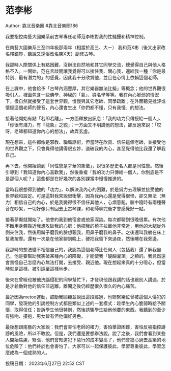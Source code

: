 # 范李彬
Author: 靠北音樂圈
#靠北音樂圈186

我要指控南藝大國樂系前古琴專任老師范李彬對我的性騷擾和精神控制。

在南藝大國樂系三至四年級那兩年（相當於高三、大ㄧ）
我和范X彬（後又出家改名釋鏡界，聽說又還俗改名陳X天）副修古琴。

我那時人際關係上有點困難，沒辦法自然地和其它同學交流，總覺得自己與他人格格不入。一開始，范在言談間讓我覺得可以接住我、關心我，還給我一種「你是最特別、最有潛力的」的感覺，因此我十分欣賞他，並且在心情上依賴這個老師。

在上課中，他會給予「古琴內涵豐厚，其它樂器無法比擬」等概念；他的世界觀很吸引人，裡面包含一些佛學、神秘的「氣」、姓名學等等。我在內心脆弱的情況下，很自然就接受了這套世界觀，慢慢與其它老師、同學疏離；在外面聽見批評或懷疑這個老師的聲音，內心還會生出「你們都不懂，只有我懂」的想法。

接著他開始有點「若即若離」，一方面釋放出訊息：「我的功力只傳授給一個人」、「你很有潛力，有『龍象』之貌」；一方面又不明講他的想法，卻反過來說：「哎呀，老師都知道你內心的想法」，故弄玄虛。

現在想來，這些都像是邪教、騙局話術，但當時在欣賞、信任這個老師，並接受他的世界觀之下，只會覺得他講得很玄妙，道破我的內心，甚至覺得他比我還了解我自己。

再下去，他開始談到「同性戀是才華的象徵」，說很多歷史名人都是同性戀。然後引導到「我知道你內心喜歡我」，然後重複「我的功力只傳給一個人，你到底是不是那個人呢？」這些都是在好幾次的各別課當中慢慢推進的。

當時我很想得到他的「功力」，以解決我內心的困難，於是努力去理解並接受他的世界觀和設定。可是這對我來說很衝擊，因為我內心還是覺得很怪，卻又無法（無力）相信自己的內心，於是我變得很不信任其他人，心煩意亂，腦中隨時有兩種聲音在吵架，一切好像只有回去上古琴課，和老師聊完後才會感覺好一點。

接著夢魘就開始了。他會約我到他宿舍或他家深談。每次都聊到很晚很累。有次他不斷用身體靠近我想攻破我的心房：他把我的椅子拉離他非常近，用他的大腿從外側夾住我，然後用鬍子磨我的臉想親我，用鼻子磨我的鼻子。之後還叫我躺在床上幫我按摩。還有一次是在他家聊到晚上，硬把我留下來過夜，然後睡在我旁邊。

我那時的想法蠻不相信自己的，我認為這個老師比任何人（包括我）還了解我自己，他是要幫助我突破某種內心的障礙，才能使我「醍醐灌頂」之類的。我竟然還會責怪自己怎麼內心無法打開，去接受、親近他。現在想起來真的十分噁心，但當時就是這樣，被引誘至這樣地步。

後來在曾經也被他洗腦侵犯的同學幫忙下，才發現他跟我講的話也跟別人講過，於是才鬆動對他的信任並逃離。離開之後仍經歷很久很久的內心痛苦。

最近因為metoo運動，鼓勵我回顧並說出這段經過，也聯繫幾位曾被這個人侵犯的同學，發現他的引誘控制方式都是類似上述的一套模式：趁學生內心脆弱時給予關懷，取得信任；告訴學生他很特別，然後誘騙學生給他他要的東西。我聽到的至少有強吻、摟抱，男女皆有但他偏好男色。

最後想跟南藝的大家說：我們會害怕老師的權力，害怕舉證困難，害怕反被指控誹謗的風險，所以不敢說。但是，我們還是要想辦法說。說了之後，我們會看到某些人開始焦慮，緊張，他們會知道犯下惡行的成本變高了，他們會擔心過去高築的地位危險了：他們終於也會害怕了。大家可以一起保護彼此，學習尊重彼此，學習怎麼成為ㄧ個成熟的人。

投稿日期： 2023年6月27日 22:52 CST